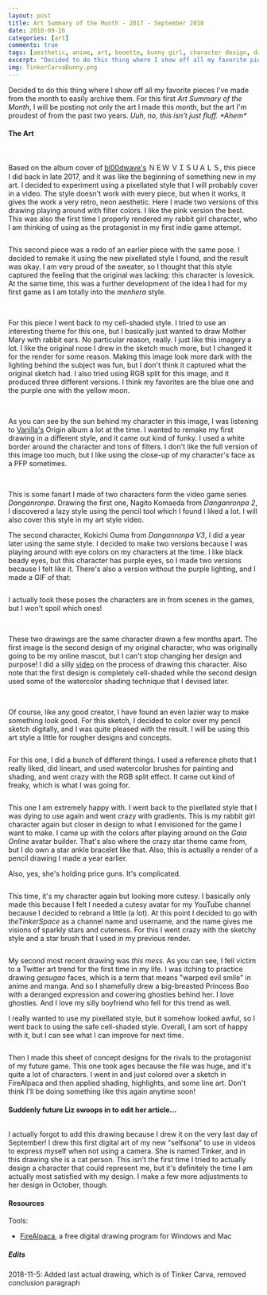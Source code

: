 ```yaml
---
layout: post
title: Art Summary of the Month - 2017 - September 2018
date: 2018-09-26
categories: [art]
comments: true
tags: [aesthetic, anime, art, booette, bunny girl, character design, danganronpa, digital art, fanart, firealpaca, kemonomimi, love, nagito komaeda, nintendo, oc, original art, princess boo, queen boo, king boo, rabbit girl, usagimimi]
excerpt: "Decided to do this thing where I show off all my favorite pieces I've made from the month to easily archive them. For this first Art Summary of the Month, I will be posting not only the art I made this month, but the art I'm proudest of from the past two years. Uuh, no, this isn't just fluff. *Ahem*"
img: TinkerCarvaBunny.png
---
```


<p><first-letter>D</first-letter>ecided to do this thing where I show off all my favorite pieces I've made from the month to easily archive them. For this first&nbsp;<em>Art Summary of the Month</em>, I will be posting not only the art I made this month, but the art I'm proudest of from the past two years. <em>Uuh, no, this isn't just fluff. *Ahem*</em></p>

<h4>The Art</h4>

<img src="https://lizlorena.com/img/bun-gril-purple.png" alt="" class="img-fluid"/>
<img src="https://lizlorena.com/img/bun-gril-pink.png" alt="" class="img-fluid"/>

<p>Based on the album cover of <a href="https://bl00dwave.bandcamp.com/album/--3" target="_blank">bl00dwave's</a>  ＮＥＷ ＶＩＳＵＡＬＳ, this piece I did back in late 2017, and it was like the beginning of something new in my art. I decided to experiment using a pixellated style that I will probably cover in a video. The style doesn't work with every piece, but when it works, it gives the work a very retro, neon aesthetic. Here I made two versions of this drawing playing around with filter colors. I like the pink version the best. This was also the first time I properly rendered my rabbit girl character, who I am thinking of using as the protagonist in my first indie game attempt.</p>

<img src="https://lizlorena.com/img/lover.png" alt="" class="img-fluid"/>

<p>This second piece was a redo of an earlier piece with the same pose. I decided to remake it using the new pixellated style I found, and the result was okay. I am very proud of the sweater, so I thought that this style captured the feeling that the original was lacking: this character is lovesick. At the same time, this was a further development of the idea I had for my first game as I am totally into the <em>menhera</em> style.</p>

<img src="https://lizlorena.com/img/Virgin-Mary-Bun.png" alt="" class="img-fluid"/>
<img src="https://lizlorena.com/img/Virgin-Mary-Bun-Original.png" alt="" class="img-fluid"/>
<img src="https://lizlorena.com/img/Virgin-Mary-Bun-3D-Effect-2.png" alt="" class="img-fluid"/>

<p>For this piece I went back to my cell-shaded style. I tried to use an interesting theme for this one, but I basically just wanted to draw Mother Mary with rabbit ears. No particular reason, really. I just like this imagery a lot. I like the original nose I drew in the sketch much more, but I changed it for the render for some reason. Making this image look more dark with the lighting behind the subject was fun, but I don't think it captured what the original sketch had. I also tried using RGB split for this image, and it produced three different versions. I think my favorites are the blue one and the purple one with the yellow moon.</p>

<img src="https://lizlorena.com/img/loris-shy-unsigned.png" alt="" class="img-fluid"/>
<img src="https://lizlorena.com/img/loris-shy-bg.png" alt="" class="img-fluid"/>

<p>As you can see by the sun behind my character in this image, I was listening to <a href="https://vanillabeats.bandcamp.com/album/origin" target="_blank">Vanilla's</a> Origin album a lot at the time. I wanted to remake my first drawing in a different style, and it came out kind of funky. I used a white border around the character and tons of filters. I don't like the full version of this image too much, but I like using the close-up of my character's face as a PFP sometimes.</p>

<img src="https://lizlorena.com/img/nagito-komaeda-wip-thing-unsigned.png" alt="" class="img-fluid"/>
<img src="https://lizlorena.com/img/kokichi-purple-eyed-unsigned.png" alt="" class="img-fluid"/>
<img src="https://lizlorena.com/img/kokichi-unsigned.png" alt="" class="img-fluid"/>

<p>This is some fanart I made of two characters form the video game series <em>Danganronpa</em>. Drawing the first one, Nagito Komaeda from <em>Danganronpa 2</em>, I discovered a lazy style using the pencil tool which I found I liked a lot. I will also cover this style in my art style video. </p>

<p>The second character, Kokichi Ouma from <em>Danganronpa V3</em>, I did a year later using the same style. I decided to make two versions because I was playing around with eye colors on my characters at the time. I like black beady eyes, but this character has purple eyes, so I made two versions because I felt like it. There's also a version without the purple lighting, and I made a GIF of that:</p>

<img src="https://lizlorena.com/img/kokichi-purple-eyed-gif.gif" alt="" class="img-fluid"/>

<p>I actually took these poses the characters are in from scenes in the games, but I won't spoil which ones!</p>

<img src="https://lizlorena.com/img/loris-avatar-with-hat-animation-extra-2.png" alt="" class="img-fluid"/>
<img src="https://lizlorena.com/img/loris-avatar-for-youtube-banner.png" alt="" class="img-fluid"/>

<p>These two drawings are the same character drawn a few months apart. The first image is the second design of my original character, who was originally going to be my online mascot, but I can't stop changing her design and purpose! I did a silly <a href="{{ site.url }}/posts/making-my-oc-edgy-a-speedpaint-and-ramble-video" target="_blank">video</a> on the process of drawing this character. Also note that the first design is completely cell-shaded while the second design used some of the watercolor shading technique that I devised later.</p>

<img src="https://lizlorena.com/img/traditional-sunglasses-man.png" alt="" class="img-fluid"/>
<img src="https://lizlorena.com/img/sunglasses-man.png" alt="" class="img-fluid"/>

<p>Of course, like any good creator, I have found an even lazier way to make something look good. For this sketch, I decided to color over my pencil sketch digitally, and I was quite pleased with the result. I will be using this art style a little for rougher designs and concepts.</p>

<img src="https://lizlorena.com/img/lowcut-rgb-split.png" alt="" class="img-fluid"/>

<p>For this one, I did a bunch of different things. I used a reference photo that I really liked, did lineart, and used watercolor brushes for painting and shading, and went crazy with the RGB split effect. It came out kind of freaky, which is what I was going for.</p>

<img src="https://lizlorena.com/img/the-Bunny-Gal.png" alt="" class="img-fluid"/>

<p>This one I am extremely happy with. I went back to the pixellated style that I was dying to use again and went crazy with gradients. This is my rabbit girl character again but closer in design to what I envisioned for the game I want to make. I came up with the colors after playing around on the <em>Gaia Online </em>avatar builder. That's also where the crazy star theme came from, but I do own a star ankle bracelet like that. Also, this is actually a render of a pencil drawing I made a year earlier.</p>

<p>Also, yes, she's holding price guns. It's complicated.</p>

<img src="https://lizlorena.com/img/loris-down.png" alt="" class="img-fluid"/>

<p>This time, it's my character again but looking more cutesy. I basically only made this because I felt I needed a cutesy avatar for my YouTube channel because I decided to rebrand a little (a lot). At this point I decided to go with <em>theTinkerSpace</em> as a channel name and username, and the name gives me visions of sparkly stars and cuteness. For this I went crazy with the sketchy style and a star brush that I used in my previous render.</p>

<img src="https://lizlorena.com/img/boosette-boozed-up.png" alt="" class="img-fluid"/>

<p>My second most recent drawing was <em>this mess.</em> As you can see, I fell victim to a Twitter art trend for the first time in my life. I was itching to practice drawing <em>gesugao</em> faces, which is a term that means "warped evil smile" in anime and manga. And so I shamefully drew a big-breasted Princess Boo with a deranged expression and cowering ghosties behind her. I love ghosties. And I love my silly boyfriend who fell for this trend as well.</p>

<p>I really wanted to use my pixellated style, but it somehow looked awful, so I went back to using the safe cell-shaded style. Overall, I am sort of happy with it, but I can see what I can improve for next time.</p>

<img src="https://lizlorena.com/img/rivals.png" alt="" class="img-fluid"/>

<p>Then I made this sheet of concept designs for the rivals to the protagonist of my future game. This one took ages because the file was huge, and it's quite a lot of characters. I went in and just colored over a sketch in FireAlpaca and then applied shading, highlights, and some line art. Don't think I'll be doing something like this again anytime soon!</p>

<h4>Suddenly future Liz swoops in to edit her article...</h4>

<img src="https://lizlorena.com/img/new-mascot-cat-white-bg.png" alt="" class="img-fluid"/>

<p>I actually forgot to add this drawing because I drew it on the very last day of September! I drew this first digital art of my new "selfsona" to use in videos to express myself when not using a camera. She is named Tinker, and in this drawing she is a cat person. This isn't the first time I tried to actually design a character that could represent me, but it's definitely the time I am actually most satisfied with my design. I make a few more adjustments to her design in October, though.</p>

<h4>Resources</h4>

<p>Tools:</p>

<ul>
	<li><a href="https://firealpaca.com/">FireAlpaca</a>, a free digital drawing program for Windows and Mac</li>
</ul>

<h5>Edits</h5>

<p>2018-11-5: Added last actual drawing, which is of Tinker Carva, removed conclusion paragraph</p>